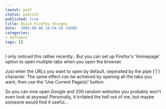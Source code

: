 ```yaml
---
layout: post
status: publish
published: true
title: Quick Firefox thingey
date: '2005-08-08 16:54:10 +0200'
categories:
- Software
tags: []
---
```


I only noticed this rather recently.. But you can set up Firefox's
'Homepage' option to open multiple tabs when you open the browser.

Just enter the URLs you want to open by default, seperated by the pipe
('|') character. The same effect can be achieved by opening all the tabs
you want, then use the 'Use Current Page(s)' button.

So you can now open Google and 200 random websites you probably won't
even look at anyway! Personally, it irritated the hell out of me, but
maybe someone would find it useful...
